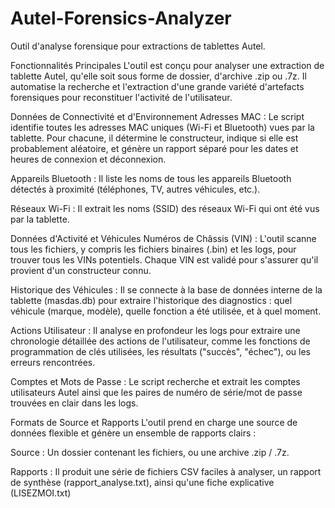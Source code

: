 # Autel-Forensics-Analyzer
Outil d'analyse forensique pour extractions de tablettes Autel.

Fonctionnalités Principales
L'outil est conçu pour analyser une extraction de tablette Autel, qu'elle soit sous forme de dossier, d'archive .zip ou .7z. Il automatise la recherche et l'extraction d'une grande variété d'artefacts forensiques pour reconstituer l'activité de l'utilisateur.

Données de Connectivité et d'Environnement
Adresses MAC : Le script identifie toutes les adresses MAC uniques (Wi-Fi et Bluetooth) vues par la tablette. Pour chacune, il détermine le constructeur, indique si elle est probablement aléatoire, et génère un rapport séparé pour les dates et heures de connexion et déconnexion.

Appareils Bluetooth : Il liste les noms de tous les appareils Bluetooth détectés à proximité (téléphones, TV, autres véhicules, etc.).

Réseaux Wi-Fi : Il extrait les noms (SSID) des réseaux Wi-Fi qui ont été vus par la tablette.

Données d'Activité et Véhicules
Numéros de Châssis (VIN) : L'outil scanne tous les fichiers, y compris les fichiers binaires (.bin) et les logs, pour trouver tous les VINs potentiels. Chaque VIN est validé pour s'assurer qu'il provient d'un constructeur connu.

Historique des Véhicules : Il se connecte à la base de données interne de la tablette (masdas.db) pour extraire l'historique des diagnostics : quel véhicule (marque, modèle), quelle fonction a été utilisée, et à quel moment.

Actions Utilisateur : Il analyse en profondeur les logs pour extraire une chronologie détaillée des actions de l'utilisateur, comme les fonctions de programmation de clés utilisées, les résultats ("succès", "échec"), ou les erreurs rencontrées.

Comptes et Mots de Passe : Le script recherche et extrait les comptes utilisateurs Autel ainsi que les paires de numéro de série/mot de passe trouvées en clair dans les logs.

Formats de Source et Rapports
L'outil prend en charge une source de données flexible et génère un ensemble de rapports clairs :

Source : Un dossier contenant les fichiers, ou une archive .zip / .7z.

Rapports : Il produit une série de fichiers CSV faciles à analyser, un rapport de synthèse (rapport_analyse.txt), ainsi qu'une fiche explicative (LISEZMOI.txt)
